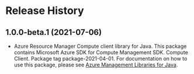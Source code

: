 # Release History

## 1.0.0-beta.1 (2021-07-06)

- Azure Resource Manager Compute client library for Java. This package contains Microsoft Azure SDK for Compute Management SDK. Compute Client. Package tag package-2021-04-01. For documentation on how to use this package, please see [Azure Management Libraries for Java](https://aka.ms/azsdk/java/mgmt).
